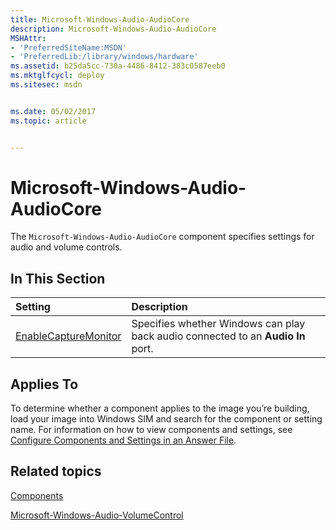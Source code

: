 ```yaml
---
title: Microsoft-Windows-Audio-AudioCore
description: Microsoft-Windows-Audio-AudioCore
MSHAttr:
- 'PreferredSiteName:MSDN'
- 'PreferredLib:/library/windows/hardware'
ms.assetid: b25da5cc-730a-4486-8412-383c0587eeb0
ms.mktglfcycl: deploy
ms.sitesec: msdn


ms.date: 05/02/2017
ms.topic: article


---
```

# Microsoft-Windows-Audio-AudioCore

The `Microsoft-Windows-Audio-AudioCore` component specifies settings for audio and volume controls.

## In This Section

| Setting                 | Description                                                                           |
|:------------------------|:--------------------------------------------------------------------------------------|
| [EnableCaptureMonitor](microsoft-windows-audio-audiocore-enablecapturemonitor.md) | Specifies whether Windows can play back audio connected to an <strong>Audio In</strong> port. |

## Applies To

To determine whether a component applies to the image you’re building, load your image into Windows SIM and search for the component or setting name. For information on how to view components and settings, see [Configure Components and Settings in an Answer File](https://docs.microsoft.com/en-us/windows-hardware/customize/desktop/wsim/configure-components-and-settings-in-an-answer-file).

## Related topics

[Components](components-b-unattend.md)

[Microsoft-Windows-Audio-VolumeControl](microsoft-windows-audio-volumecontrol.md)
